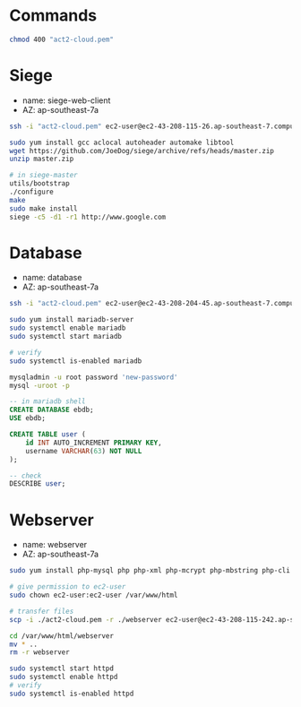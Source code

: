 # Commands
```bash
chmod 400 "act2-cloud.pem"
```

# Siege
- name: siege-web-client
- AZ: ap-southeast-7a
```bash
ssh -i "act2-cloud.pem" ec2-user@ec2-43-208-115-26.ap-southeast-7.compute.amazonaws.com

sudo yum install gcc aclocal autoheader automake libtool
wget https://github.com/JoeDog/siege/archive/refs/heads/master.zip
unzip master.zip

# in siege-master
utils/bootstrap
./configure
make
sudo make install
siege -c5 -d1 -r1 http://www.google.com
```

# Database
- name: database
- AZ: ap-southeast-7a
```bash
ssh -i "act2-cloud.pem" ec2-user@ec2-43-208-204-45.ap-southeast-7.compute.amazonaws.com

sudo yum install mariadb-server
sudo systemctl enable mariadb
sudo systemctl start mariadb

# verify
sudo systemctl is-enabled mariadb

mysqladmin -u root password 'new-password'
mysql -uroot -p
```

```sql
-- in mariadb shell
CREATE DATABASE ebdb;
USE ebdb;

CREATE TABLE user (
    id INT AUTO_INCREMENT PRIMARY KEY,
    username VARCHAR(63) NOT NULL
);

-- check
DESCRIBE user;
```

# Webserver
- name: webserver
- AZ: ap-southeast-7a
```bash
sudo yum install php-mysql php php-xml php-mcrypt php-mbstring php-cli mysql httpd tcpdump emacs

# give permission to ec2-user
sudo chown ec2-user:ec2-user /var/www/html

# transfer files
scp -i ./act2-cloud.pem -r ./webserver ec2-user@ec2-43-208-115-242.ap-southeast-7.compute.amazonaws.com:/var/www/html/

cd /var/www/html/webserver
mv * ..
rm -r webserver

sudo systemctl start httpd
sudo systemctl enable httpd
# verify
sudo systemctl is-enabled httpd


```